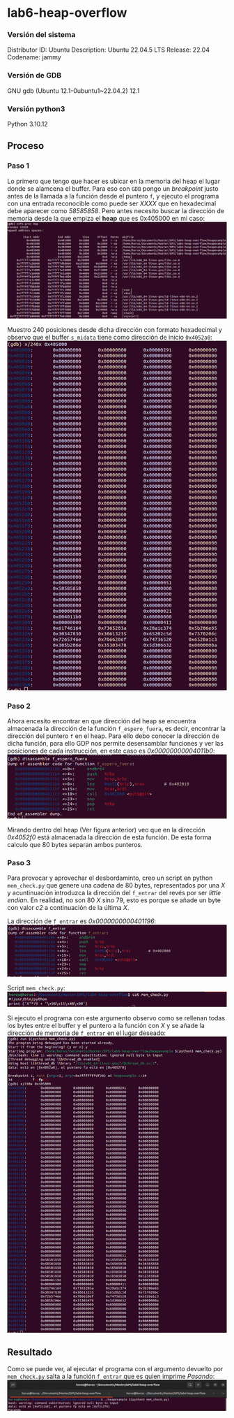 # lab6-heap-overflow
### Versión del sistema
Distributor ID:	Ubuntu
Description:	Ubuntu 22.04.5 LTS
Release:	22.04
Codename:	jammy

### Versión de GDB
GNU gdb (Ubuntu 12.1-0ubuntu1~22.04.2) 12.1

### Versión python3
Python 3.10.12

## Proceso
### Paso 1
Lo primero que tengo que hacer es ubicar en la memoria del heap el lugar donde se alamcena el buffer. Para eso con `GDB` pongo un *breakpoint* justo antes de la llamada a la función desde el puntero `f`, y ejecuto el programa con una entrada reconocible como puede ser *XXXX* que en hexadecimal debe aparecer como *58585858*. Pero antes necesito buscar la dirección de memoria desde la que empiza el **heap** que es 0x405000 en mi caso:
![heap start address](imgs/heap_pos.png)

Muestro 240 posiciones desde dicha dirección con formato hexadecimal y observo que el buffer `s_midata` tiene como dirección de inicio `0x4052a0`:
![buffer start address](imgs/buffer_pos.png)

### Paso 2
Ahora encesito encontrar en que dirección del heap se encuentra almacenada la dirección de la función `f_espero_fuera`,  es decir, encontrar la dirección del puntero `f` en el heap. Para ello debo conocer la dirección de dicha función, para ello GDP nos permite desensamblar funciones y ver las posiciones de cada instrucción, en este caso es *0x00000000004011b0*:
![function fesperofuera address](imgs/function1_pos.png)

Mirando dentro del heap (Ver figura anterior) veo que en la dirección *0x4052f0* está almacenada la dirección de esta función. De esta forma calculo que 80 bytes separan ambos punteros.

### Paso 3
Para provocar y aprovechar el desbordaminto, creo un script en python `mem_check.py` que genere una cadena de 80 bytes, representados por una *X* y acuntinuación introduzca la dirección del `f_entrar` del revés por ser *little endian*. En realidad, no son 80 *X* sino 79, esto es porque se añade un byte con valor *c2* a continuación de la última *X*.

La dirección de `f_entrar` es *0x0000000000401196*:
![function fesperar address](imgs/function2_pos.png) 

Script `mem_check.py`:
![script python](imgs/mem_check.png)    

Si ejecuto el programa con este argumento observo como se rellenan todas los bytes entre el buffer y el puntero a la función con *X* y se añade la dirección de memoria de `f_entrar` en el lugar deseado:
![function fesperar address](imgs/overflow.png)    


## Resultado
Como se puede ver, al ejecutar el programa con el argumento devuelto por `mem_check.py` salta a la función `f_entrar` que es quien imprime *Pasando*:
![Resultado](imgs/resultado.png)
